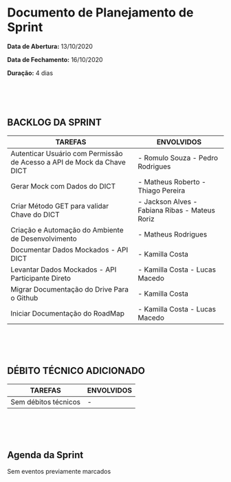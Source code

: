 
[](https://raw.githubusercontent.com/Vamos-Parcelar-Lift-Learning/Documentos/main/Imagens/cabecalho_relatorios.png)


# Documento de Planejamento de Sprint

**Data de Abertura:** 13/10/2020

**Data de Fechamento:** 16/10/2020

**Duração:** 4 dias

<br/>
<br/>
<br/>

BACKLOG DA SPRINT
-----------------
|TAREFAS|ENVOLVIDOS|
|-------|----------|
|Autenticar Usuário com Permissão de Acesso a API de Mock da Chave DICT | - Romulo Souza - Pedro Rodrigues|
|Gerar Mock com Dados do DICT| - Matheus Roberto - Thiago Pereira|
|Criar Método GET para validar Chave do DICT| - Jackson Alves - Fabiana Ribas - Mateus Roriz|
|Criação e Automação do Ambiente de Desenvolvimento| - Matheus Rodrigues|
|Documentar Dados Mockados - API DICT| - Kamilla Costa|
|Levantar Dados Mockados - API Participante Direto| - Kamilla Costa - Lucas Macedo|
|Migrar Documentação do Drive Para o Github| - Kamilla Costa|
|Iniciar Documentação do RoadMap| - Kamilla Costa - Lucas Macedo|

<br/>
<br/>
<br/>

DÉBITO TÉCNICO ADICIONADO
-------------------------
|TAREFAS|ENVOLVIDOS|
|-------|----------|
|Sem débitos técnicos| - |

<br/>
<br/>
<br/>

## Agenda da Sprint

Sem eventos previamente marcados